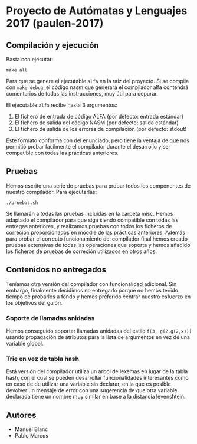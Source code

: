 # Proyecto de Autómatas y Lenguajes 2017 (paulen-2017)

## Compilación y ejecución

Basta con ejecutar:

    make all

Para que se genere el ejecutable `alfa` en la raíz del proyecto.
Si se compila con `make debug`, el código nasm que generará el compilador alfa contendrá comentarios de todas las instrucciones, muy útil para depurar.

El ejecutable `alfa` recibe hasta 3 argumentos:
1. El fichero de entrada de código ALFA (por defecto: entrada estándar)
2. El fichero de salida del código NASM (por defecto: salida estándar)
3. El fichero de salida de los errores de compilación (por defecto: stdout)

Este formato conforma con del enunciado, pero tiene la ventaja de que nos permitió probar facilmente el compilador durante el desarrollo y ser compatible con todas las prácticas anteriores.

## Pruebas
Hemos escrito una serie de pruebas para probar todos los componentes de nuestro compilador.
Para ejecutarlas:

    ./pruebas.sh

Se llamarán a todas las pruebas incluidas en la carpeta misc. Hemos adaptado el compilador para que siga siendo compatible con todas las entregas anteriores, y realizamos pruebas con todos los
ficheros de correción proporcionados en moodle de las prácticas anteriores. Además para probar el correcto funcionamiento del compilador final hemos creado pruebas extensivas de todas las operaciones
que soporta y hemos añadido los ficheros de pruebas de correción utilizados en otros años.

## Contenidos no entregados
Teníamos otra versión del compilador con funcionalidad adicional. Sin embargo, finalmente decidimos no entregarlo porque no hemos tenido tiempo de probarlos a fondo y hemos preferido centrar nuestro esfuerzo en los objetivos del guión.

### Soporte de llamadas anidadas
Hemos conseguido soportar llamadas anidadas del estilo `f(3, g(2,g(2,x)))` usando propagación de atributos para la lista de argumentos en vez de una variable global.

### Trie en vez de tabla hash
Está versión del compilador utiliza un arbol de lexemas en lugar de la tabla hash, con el cual se pueden desarrollar funcionalidades interesantes como en caso de
de utilizar una variable sin declarar, en la que es posible devolver un mensaje de error con una sugerencia de que otra variable declarada tiene un nombre muy similar en base a la distancia levenshtein.

## Autores
- Manuel Blanc
- Pablo Marcos
